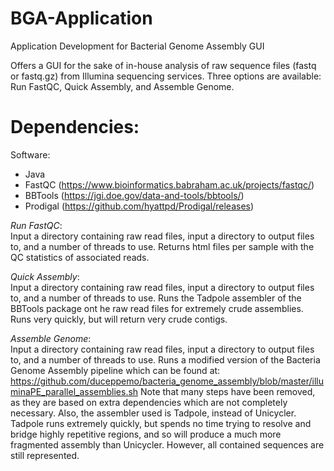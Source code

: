 # BGA-Application
Application Development for Bacterial Genome Assembly GUI

Offers a GUI for the sake of in-house analysis of raw sequence files (fastq or fastq.gz) from Illumina sequencing services. Three
options are available: Run FastQC, Quick Assembly, and Assemble Genome. 

# Dependencies:

Software:
- Java
- FastQC (https://www.bioinformatics.babraham.ac.uk/projects/fastqc/)
- BBTools (https://jgi.doe.gov/data-and-tools/bbtools/)
- Prodigal (https://github.com/hyattpd/Prodigal/releases)

*Run FastQC*:  
Input a directory containing raw read files, input a directory to output files to, and a number of threads to use.
Returns html files per sample with the QC statistics of associated reads. 

*Quick Assembly*:  
Input a directory containing raw read files, input a directory to output files to, and a number of threads to use. Runs the Tadpole assembler of the BBTools package ont he raw read files for extremely crude assemblies. Runs very quickly, 
but will return very crude contigs. 

*Assemble Genome*:    
Input a directory containing raw read files, input a directory to output files to, and a number of threads to use. Runs a modified version of the Bacteria Genome Assembly pipeline which can be found at: 
https://github.com/duceppemo/bacteria_genome_assembly/blob/master/illuminaPE_parallel_assemblies.sh
Note that many steps have been removed, as they are based on extra dependencies which are not completely necessary. Also, 
the assembler used is Tadpole, instead of Unicycler. Tadpole runs extremely quickly, but spends no time trying to resolve and
bridge highly repetitive regions, and so will produce a much more fragmented assembly than Unicycler. However, all contained
sequences are still represented. 
